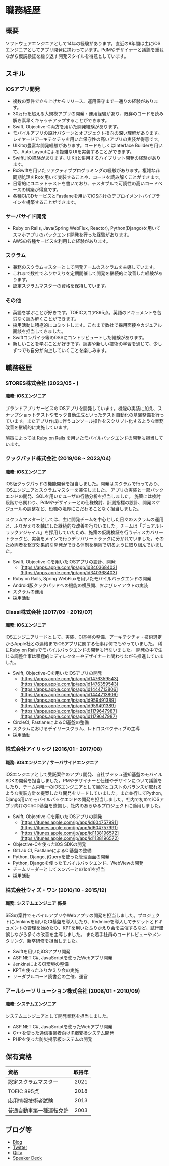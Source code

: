 # 職務経歴
## 概要
ソフトウェアエンジニアとして14年の経験があります。直近の8年間は主にiOSエンジニアとしてアプリ開発に携わっています。PdMやデザイナーと議論を重ねながら仮説検証を繰り返す開発スタイルを得意としています。

## スキル
### iOSアプリ開発
- 複数の案件で立ち上げからリリース、運用保守まで一通りの経験があります。
- 30万行を超える大規模アプリの開発・運用経験があり、既存のコードを読み解き素早くキャッチアップすることができます。
- Swift, Objective-C両方を用いた開発経験があります。
- モバイルアプリの設計パターンとオブジェクト指向の深い理解があります。レイヤードアーキテクチャを用いた保守性の高いアプリの実装が得意です。
- UIKitの豊富な開発経験があります。コードもしくはInterface Builderを用いて、Auto Layoutによる複雑なUIを実装することができます。
- SwiftUIの経験があります。UIKitと併用するハイブリット開発の経験があります。
- RxSwiftを用いたリアクティブプログラミングの経験があります。複雑な非同期処理をRxを用いて実装することや、コードを読み解くことができます。
- 日常的にユニットテストを書いており、テスタブルで可読性の高いコードベースの構築が得意です。
- 各種CI/CDサービスとFastlaneを用いてiOS向けのデプロイメントパイプラインを構築することができます。

### サーバサイド開発
- Ruby on Rails, Java(Spring WebFlux, Reactor), Python(Django)を用いてスマホアプリのバックエンド開発を行った経験があります。
- AWSの各種サービスを利用した経験があります。

### スクラム
- 兼務のスクラムマスターとして開発チームのスクラムを主導しています。
- これまで数社でふりかえりを定期開催して開発を継続的に改善した経験があります。
- 認定スクラムマスターの資格を保持しています。

### その他
- 英語を学ぶことが好きです。TOEICスコア895点。英語のドキュメントを苦労なく読み解くことができます。
- 採用活動に積極的にコミットします。これまで数社で採用面接やカジュアル面談を担当してきました。
- Swiftコンパイラ等のOSSにコントリビュートした経験があります。
- 新しいことを学ぶことが好きです。読書や新しい技術の学習を通じて、少しずつでも自分が向上していくことを楽しみます。

## 職務経歴
### STORES株式会社 (2023/05 - )
#### 職務: iOSエンジニア

ブランドアプリサービスのiOSアプリを開発しています。機能の実装に加え、スナップショットテストやモック自動生成といったテスト自動化の基盤整備を行っています。またアプリ作成に伴うコンソール操作をスクリプト化するような業務改善を継続的に実施しています。

施策によっては Ruby on Rails を用いたモバイルバックエンドの開発も担当しています。

### クックパッド株式会社 (2019/08 ~ 2023/04)
#### 職務: iOSエンジニア

iOS版クックパッドの機能開発を担当しました。開発はスクラムで行っており、iOSエンジニアとスクラムマスターを兼任しました。
アプリの実装と一部バックエンドの開発、SQLを用いたユーザの行動分析を担当しました。
施策には検討段階から関わり、PdMやデザイナーとの仕様検討、計測指標の設計、開発スケジュールの調整など、役職の境界にこだわることなく担当しました。

スクラムマスターとしては、主に開発チームを中心とした日々のスクラムの運用と、ふりかえりを軸にした継続的な改善を行ないました。チームは「デュアルトラックアジャイル」を採用していたため、施策の仮説検証を行うディスカバリートラックと、実装をメインで行うデリバリートラックに分かれていました。そのため両者を繋ぎ効果的な開発ができる体制を構築で切るように取り組んでいました。

- Swift, Objective-Cを用いたiOSアプリの設計、開発
  - [https://apps.apple.com/jp/app/id340368403](https://apps.apple.com/jp/app/id340368403)
- Ruby on Rails, Spring WebFluxを用いたモバイルバックエンドの開発
- Android版クックパッドへの機能の横展開、およびレイアウトの実装
- スクラムの運用
- 採用活動

### Classi株式会社 (2017/09 - 2019/07)
#### 職務: iOSエンジニア

iOSエンジニアリードとして、実装、CI基盤の整備、アーキテクチャ・技術選定からApple社との連絡までiOSアプリに関する仕事は何でもやっていました。
稀にRuby on Railsでモバイルバックエンドの開発も行ないました。
開発の中で生じる調整仕事は積極的にディレクターやデザイナーと関わりながら推進していました。

- Swift, Objective-Cを用いたiOSアプリの開発
  - [https://apps.apple.com/jp/app/id1476359543](https://apps.apple.com/jp/app/id1476359543)
  - [https://apps.apple.com/jp/app/id1444713806](https://apps.apple.com/jp/app/id1444713806)
  - [https://apps.apple.com/jp/app/id959491389](https://apps.apple.com/jp/app/id959491389)
  - [https://apps.apple.com/jp/app/id1179647987](https://apps.apple.com/jp/app/id1179647987)
- CircleCI, FastlaneによるCI基盤の整備
- スクラムにおけるデイリースクラム、レトロスペクティブの主導
- 採用活動

### 株式会社アイリッジ (2016/01 - 2017/08)
#### 職務: iOSエンジニア / サーバサイドエンジニア

iOSエンジニアとして受託案件のアプリ開発、自社プッシュ通知基盤のモバイルSDKの開発を担当しました。PMやデザイナーと仕様やデザインについて議論をしたり、チーム内唯一のiOSエンジニアとして目的とコストのバランスが取れるような実装方針を提案したり開発をリードしていました。また並行してPython, Django用いてモバイルバックエンドの開発を担当しました。社内で初めてiOSアプリ向けのCI/CD基盤を整備し、社内のあらゆるプロジェクトに適用しました。

- Swift, Objective-Cを用いたiOSアプリの開発
  - [https://itunes.apple.com/jp/app/id604757991](https://itunes.apple.com/jp/app/id604757991)
  - [https://itunes.apple.com/jp/app/id1138196572](https://itunes.apple.com/jp/app/id1138196572)
- Objective-Cを使ったiOS SDKの開発
- GitLab CI, FastlaneによるCI基盤の整備
- Python, Django, jQueryを使った管理画面の開発
- Python, Djangoを使ったモバイルバックエンド、WebViewの開発
- チームリーダーとしてメンバーとの1on1を担当
- 採用活動

### 株式会社ウィズ・ワン (2010/10 - 2015/12)
#### 職務: システムエンジニア 係長

SESの案件でモバイルアプリやWebアプリの開発を担当しました。プロジェクトにJenkinsを用いたCI基盤を導入したり、Redmineを導入してチケットとドキュメントの管理を始めたり、KPTを用いたふりかえり会を主催するなど、試行錯誤しながら多くの改善を主導しました。
また若手社員のコードレビューやメンタリング、新卒研修を担当しました。

- Swiftを用いたiOSアプリ開発
- ASP.NET C#, JavaScriptを使ったWebアプリ開発
- JenkinsによるCI環境の整備
- KPTを使ったふりかえり会の実施
- リーダブルコード読書会の主催、運営

### アールシーソリューション株式会社 (2008/01 - 2010/09)
#### 職務: システムエンジニア

システムエンジニアとして開発業務を担当しました。

- ASP.NET C#, JavaScriptを使ったWebアプリ開発
- C++を使った通信事業者向けIP網変換システム開発
- PHPを使った防災掲示板システムの開発

## 保有資格
|資格|取得年|
|:----|:-------:|
|認定スクラムマスター|2021|
|TOEIC 895点|2018|
|応用情報技術者試験|2013|
|普通自動車第一種運転免許|2003|

## ブログ等

- [Blog](http://enmtknt.hateblo.jp/)
- [Twitter](https://twitter.com/enomotok_)
- [Qiita](https://qiita.com/enomotok)
- [Speaker Deck](https://speakerdeck.com/enomotok)

